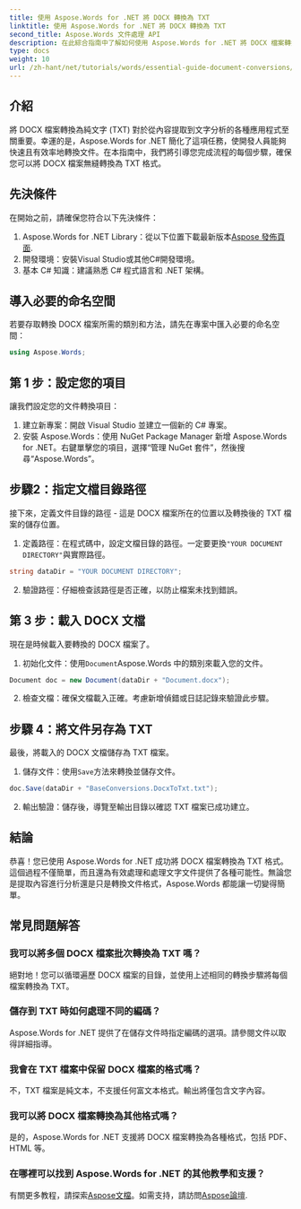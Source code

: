 ```yaml
---
title: 使用 Aspose.Words for .NET 將 DOCX 轉換為 TXT
linktitle: 使用 Aspose.Words for .NET 將 DOCX 轉換為 TXT
second_title: Aspose.Words 文件處理 API
description: 在此綜合指南中了解如何使用 Aspose.Words for .NET 將 DOCX 檔案轉換為純文字格式 (TXT)。
type: docs
weight: 10
url: /zh-hant/net/tutorials/words/essential-guide-document-conversions/convert-docx-to-txt/
---
```

## 介紹

將 DOCX 檔案轉換為純文字 (TXT) 對於從內容提取到文字分析的各種應用程式至關重要。幸運的是，Aspose.Words for .NET 簡化了這項任務，使開發人員能夠快速且有效率地轉換文件。在本指南中，我們將引導您完成流程的每個步驟，確保您可以將 DOCX 檔案無縫轉換為 TXT 格式。

## 先決條件

在開始之前，請確保您符合以下先決條件：

1.  Aspose.Words for .NET Library：從以下位置下載最新版本[Aspose 發佈頁面](https://releases.aspose.com/words/net/).
2. 開發環境：安裝Visual Studio或其他C#開發環境。
3. 基本 C# 知識：建議熟悉 C# 程式語言和 .NET 架構。

## 導入必要的命名空間

若要存取轉換 DOCX 檔案所需的類別和方法，請先在專案中匯入必要的命名空間：

```csharp
using Aspose.Words;
```

## 第 1 步：設定您的項目

讓我們設定您的文件轉換項目：

1. 建立新專案：開啟 Visual Studio 並建立一個新的 C# 專案。
2. 安裝 Aspose.Words：使用 NuGet Package Manager 新增 Aspose.Words for .NET。右鍵單擊您的項目，選擇“管理 NuGet 套件”，然後搜尋“Aspose.Words”。

## 步驟2：指定文檔目錄路徑

接下來，定義文件目錄的路徑 - 這是 DOCX 檔案所在的位置以及轉換後的 TXT 檔案的儲存位置。

1. 定義路徑：在程式碼中，設定文檔目錄的路徑。一定要更換`"YOUR DOCUMENT DIRECTORY"`與實際路徑。

```csharp
string dataDir = "YOUR DOCUMENT DIRECTORY";
```

2. 驗證路徑：仔細檢查該路徑是否正確，以防止檔案未找到錯誤。

## 第 3 步：載入 DOCX 文檔

現在是時候載入要轉換的 DOCX 檔案了。

1. 初始化文件：使用`Document`Aspose.Words 中的類別來載入您的文件。

```csharp
Document doc = new Document(dataDir + "Document.docx");
```

2. 檢查文檔：確保文檔載入正確。考慮新增偵錯或日誌記錄來驗證此步驟。

## 步驟 4：將文件另存為 TXT

最後，將載入的 DOCX 文檔儲存為 TXT 檔案。

1. 儲存文件：使用`Save`方法來轉換並儲存文件。

```csharp
doc.Save(dataDir + "BaseConversions.DocxToTxt.txt");
```

2. 輸出驗證：儲存後，導覽至輸出目錄以確認 TXT 檔案已成功建立。

## 結論

恭喜！您已使用 Aspose.Words for .NET 成功將 DOCX 檔案轉換為 TXT 格式。這個過程不僅簡單，而且還為有效處理和處理文字文件提供了各種可能性。無論您是提取內容進行分析還是只是轉換文件格式，Aspose.Words 都能讓一切變得簡單。

## 常見問題解答

### 我可以將多個 DOCX 檔案批次轉換為 TXT 嗎？

絕對地！您可以循環遍歷 DOCX 檔案的目錄，並使用上述相同的轉換步驟將每個檔案轉換為 TXT。

### 儲存到 TXT 時如何處理不同的編碼？

Aspose.Words for .NET 提供了在儲存文件時指定編碼的選項。請參閱文件以取得詳細指導。

### 我會在 TXT 檔案中保留 DOCX 檔案的格式嗎？

不，TXT 檔案是純文本，不支援任何富文本格式。輸出將僅包含文字內容。

### 我可以將 DOCX 檔案轉換為其他格式嗎？

是的，Aspose.Words for .NET 支援將 DOCX 檔案轉換為各種格式，包括 PDF、HTML 等。

### 在哪裡可以找到 Aspose.Words for .NET 的其他教學和支援？

有關更多教程，請探索[Aspose文檔](https://reference.aspose.com/words/net/)。如需支持，請訪問[Aspose論壇](https://forum.aspose.com/c/words/8).
